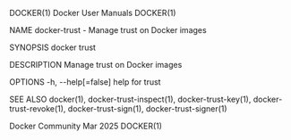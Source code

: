DOCKER(1)							      Docker User Manuals							     DOCKER(1)

NAME
       docker-trust - Manage trust on Docker images

SYNOPSIS
       docker trust

DESCRIPTION
       Manage trust on Docker images

OPTIONS
       -h, --help[=false]      help for trust

SEE ALSO
       docker(1), docker-trust-inspect(1), docker-trust-key(1), docker-trust-revoke(1), docker-trust-sign(1), docker-trust-signer(1)

Docker Community							   Mar 2025								     DOCKER(1)
